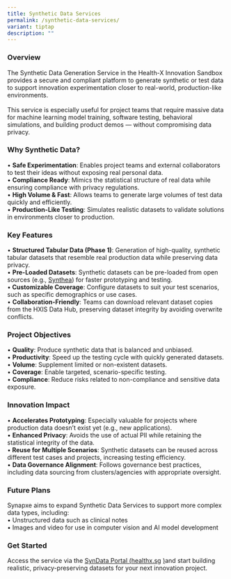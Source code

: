 ```yaml
---
title: Synthetic Data Services
permalink: /synthetic-data-services/
variant: tiptap
description: ""
---
```

<h3>Overview</h3>
<p>The Synthetic Data Generation Service in the Health-X Innovation Sandbox
provides a secure and compliant platform to generate synthetic or test
data to support innovation experimentation closer to real-world, production-like
environments.
<br>
<br>This service is especially useful for project teams that require massive
data for machine learning model training, software testing, behavioral
simulations, and building product demos — without compromising data privacy.</p>
<h3>Why Synthetic Data?</h3>
<p>• <strong>Safe Experimentation</strong>: Enables project teams and external
collaborators to test their ideas without exposing real personal data.
<br>• <strong>Compliance Ready</strong>: Mimics the statistical structure of
real data while ensuring compliance with privacy regulations.
<br>• <strong>High Volume &amp; Fast</strong>: Allows teams to generate large
volumes of test data quickly and efficiently.
<br>• <strong>Production-Like Testing</strong>: Simulates realistic datasets
to validate solutions in environments closer to production.</p>
<h3>Key Features</h3>
<p>• <strong>Structured Tabular Data (Phase 1)</strong>: Generation of high-quality,
synthetic tabular datasets that resemble real production data while preserving
data privacy.
<br>• <strong>Pre-Loaded Datasets</strong>: Synthetic datasets can be pre-loaded
from open sources (e.g., <a href="https://synthetichealth.github.io/synthea/" rel="noreferrer noopener" target="_blank">Synthea</a>)
for faster prototyping and testing.
<br>•<strong> Customizable Coverage</strong>: Configure datasets to suit your
test scenarios, such as specific demographics or use cases.
<br>• <strong>Collaboration-Friendly</strong>: Teams can download relevant
dataset copies from the HXIS Data Hub, preserving dataset integrity by
avoiding overwrite conflicts.
<br>
</p>
<h3>Project Objectives</h3>
<p>• <strong>Quality</strong>: Produce synthetic data that is balanced and
unbiased.
<br>• <strong>Productivity</strong>: Speed up the testing cycle with quickly
generated datasets.
<br>• <strong>Volume</strong>: Supplement limited or non-existent datasets.
<br>• <strong>Coverage</strong>: Enable targeted, scenario-specific testing.
<br>• <strong>Compliance</strong>: Reduce risks related to non-compliance and
sensitive data exposure.</p>
<h3>Innovation Impact</h3>
<p>• <strong>Accelerates Prototyping</strong>: Especially valuable for projects
where production data doesn’t exist yet (e.g., new applications).
<br>• <strong>Enhanced Privacy</strong>: Avoids the use of actual PII while
retaining the statistical integrity of the data.
<br>•<strong> Reuse for Multiple Scenarios</strong>: Synthetic datasets can
be reused across different test cases and projects, increasing testing
efficiency.
<br>• <strong>Data Governance Alignment</strong>: Follows governance best practices,
including data sourcing from clusters/agencies with appropriate oversight.</p>
<h3>Future Plans</h3>
<p>Synapxe aims to expand Synthetic Data Services to support more complex
data types, including:
<br>• Unstructured data such as clinical notes
<br>• Images and video for use in computer vision and AI model development</p>
<h3>Get Started</h3>
<p>Access the service via the <a href="https://syndata.healthx.sg" rel="noreferrer noopener" target="_blank">SynData Portal (</a><a href="https://syndata.healthx.sg" rel="noopener noreferrer nofollow" target="_blank">healthx.sg</a>
<a href="https://syndata.healthx.sg" rel="noreferrer noopener" target="_blank">)</a>and start building realistic, privacy-preserving datasets for your
next innovation project.</p>